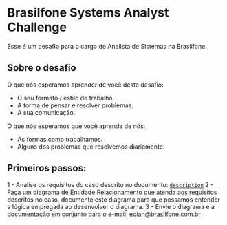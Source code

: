# Brasilfone Systems Analyst Challenge

Esse é um desafio para o cargo de Analista de Sistemas na Brasilfone.

## Sobre o desafio

O que nós esperamos aprender de você deste desafio:

- O seu formato / estilo de trabalho. 
- A forma de pensar e resolver problemas.
- A sua comunicação.

O que nós esperamos que você aprenda de nós:
- As formas como trabalhamos.
- Alguns dos problemas que resolvemos diariamente. 

## Primeiros passos: 

1 - Analise os requisitos do caso descrito no documento: [`description`](/description.md)
2 - Faça um diagrama de Entidade Relacionamento que atenda aos requisitos descritos no caso, documente este diagrama para que possamos entender a lógica empregada ao desenvolver o diagrama. 
3 - Envie o diagrama e a documentação em conjunto para o e-mail: edian@brasilfone.com.br

